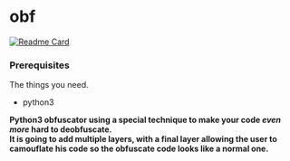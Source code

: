 # obf
 

[![Readme Card](https://github-readme-stats.vercel.app/api/pin/?username=honoeagle&repo=obf)](https://github.com/honoeagle/obf)
</br>


### Prerequisites

The things you need.

* python3

<strong>
Python3 obfuscator using a special technique to make your code <i>even more</i> hard to deobfuscate.
<br>
It is going to add multiple layers, with a final layer allowing the user to camouflate his code so the obfuscate code looks like a normal one.
</strong>